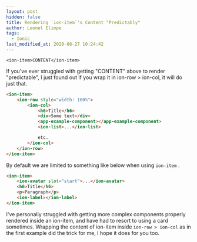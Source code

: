 ```yaml
---
layout: post
hidden: false
title: Rendering `ion-item`'s Content "Predictably"
author: Leonel Elimpe
tags:
  - Ionic
last_modified_at: 2020-08-27 10:24:42
---
```

`<ion-item>CONTENT</ion-item>`


 If you've ever struggled with getting "CONTENT" above to render "predictable", I just found out if you wrap it in ion-row > ion-col, it will do just that.

```html
<ion-item>
    <ion-row style="width: 100%">
        <ion-col>
            <h6>Title</h6>
            <div>Some text</div>
            <app-example-component></app-example-component>
            <ion-list>...</ion-list>

            etc.
        </ion-col>
    </ion-row>
</ion-item>
```

By default we are limited to something like below when using `ion-item` .

```html
<ion-item>
    <ion-avatar slot="start">...</ion-avatar>
	<h6>Title</h6>
    <p>Paragraph</p>
    <ion-label></ion-label>
</ion-item>
```

I've personally struggled with getting more complex components properly rendered inside an ion-item, and have had to resort to using a card sometimes. Wrapping the content of ion-item inside `ion-row > ion-col` as in the first example did the trick for me, I hope it does for you too.